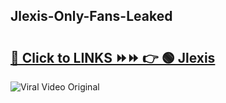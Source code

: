 
 ## Jlexis-Only-Fans-Leaked

# <h2><a href="https://clipsfans.com/Jlexis&ref=git">🔗 Click to LINKS ⏩⏩ 👉 🟢 Jlexis </a></h2>

<a href="https://clipsfans.com/Jlexis&ref=git" rel="nofollow" data-target="animated-image.originalLink"><img src="https://i.ibb.co.com/xMMVF88/686577567.gif" alt="Viral Video Original" style="max-width: 100%; display: inline-block;" data-target="animated-image.originalImage"></a>
